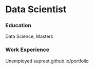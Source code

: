 # Data Scientist

### Education
Data Science, Masters

### Work Experience

Unemployed
supreet.github.io/portfolio
